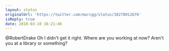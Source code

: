 ```yaml
---
layout: status
originalUrl: 'https://twitter.com/marcgg/status/10278012676'
isReply: true
date: 2010-03-10 16:21:46
---
```


@RobertDrake Oh I didn't get it right. Where are you working at now? Aren't you at a library or something?

